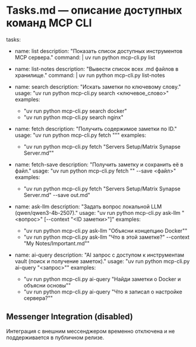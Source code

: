 # Tasks.md — описание доступных команд MCP CLI

tasks:

  - name: list
    description: "Показать список доступных инструментов MCP сервера."
    command: |
      uv run python mcp-cli.py list

  - name: list-notes
    description: "Вывести список всех .md файлов в хранилище."
    command: |
      uv run python mcp-cli.py list-notes

  - name: search
    description: "Искать заметки по ключевому слову."
    usage: "uv run python mcp-cli.py search <ключевое_слово>"
    examples:
      - "uv run python mcp-cli.py search docker"
      - "uv run python mcp-cli.py search nginx"

  - name: fetch
    description: "Получить содержимое заметки по ID."
    usage: "uv run python mcp-cli.py fetch \"<ID>\""
    examples:
      - "uv run python mcp-cli.py fetch \"Servers Setup/Matrix Synapse Server.md\""

  - name: fetch-save
    description: "Получить заметку и сохранить её в файл."
    usage: "uv run python mcp-cli.py fetch \"<ID>\" --save <файл>"
    examples:
      - "uv run python mcp-cli.py fetch \"Servers Setup/Matrix Synapse Server.md\" --save out.md"

  - name: ask-llm
    description: "Задать вопрос локальной LLM (qwen/qwen3-4b-2507)."
    usage: "uv run python mcp-cli.py ask-llm \"<вопрос>\" [--context \"<ID заметки>\"]"
    examples:
      - "uv run python mcp-cli.py ask-llm \"Объясни концепцию Docker\""
      - "uv run python mcp-cli.py ask-llm \"Что в этой заметке?\" --context \"My Notes/Important.md\""

  - name: ai-query
    description: "AI запрос с доступом к инструментам vault (поиск и получение заметок)."
    usage: "uv run python mcp-cli.py ai-query \"<запрос>\""
    examples:
      - "uv run python mcp-cli.py ai-query \"Найди заметки о Docker и объясни основы\""
      - "uv run python mcp-cli.py ai-query \"Что я записал о настройке сервера?\""

## Messenger Integration (disabled)

Интеграция с внешним мессенджером временно отключена и не поддерживается в публичном релизе.
